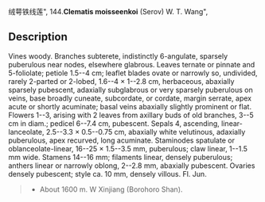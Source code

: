 绒萼铁线莲",
144.**Clematis moisseenkoi** (Serov) W. T. Wang",

## Description
Vines woody. Branches subterete, indistinctly 6-angulate, sparsely puberulous near nodes, elsewhere glabrous. Leaves ternate or pinnate and 5-foliolate; petiole 1.5--4 cm; leaflet blades ovate or narrowly so, undivided, rarely 2-parted or 2-lobed, 1.6--4 × 1--2.8 cm, herbaceous, abaxially sparsely pubescent, adaxially subglabrous or very sparsely puberulous on veins, base broadly cuneate, subcordate, or cordate, margin serrate, apex acute or shortly acuminate; basal veins abaxially slightly prominent or flat. Flowers 1--3, arising with 2 leaves from axillary buds of old branches, 3--5 cm in diam.; pedicel 6--7.4 cm, pubescent. Sepals 4, ascending, linear-lanceolate, 2.5--3.3 × 0.5--0.75 cm, abaxially white velutinous, adaxially puberulous, apex recurved, long acuminate. Staminodes spatulate or oblanceolate-linear, 16--25 × 1.5--3.5 mm, puberulous; claw linear, 1--1.5 mm wide. Stamens 14--16 mm; filaments linear, densely puberulous; anthers linear or narrowly oblong, 2--2.8 mm, abaxially pubescent. Ovaries densely pubescent; style ca. 10 mm, densely villous. Fl. Jun.

> * About 1600 m. W Xinjiang (Borohoro Shan).

